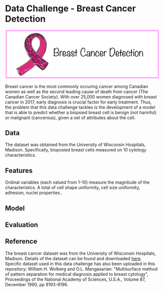 # Data Challenge - Breast Cancer Detection
<p align="center">
<img src="images/logo.png">
</p>

Breast cancer is the most commonly occuring cancer among Canadian women as well as the second leading cause of death from cancer (The Canadian Cancer Society). With over 25,000 women diagnosed with breast cancer in 2017, early diagnosis is crucial factor for early treatment. Thus, the problem that this data challenge tackles is the development of a model that is able to predict whether a biopsied breast cell is benign (not harmful) or malignant (cancerous), given a set of attributes about the cell. 

## Data
The dataset was obtained from the University of Wisconsin Hospitals, Madison. Specifically, bioposied breast cells measured on 10 cytology characteristics. 


## Features
Ordinal variables (each valued from 1-10) measure the magnitude of the characteristics. A total of  cell shape uniformity, cell size uniformity, adhesion, nuclei properties..


## Model

## Evaluation

## Reference
The breast cancer dataset was from the University of Wisconsin Hospitals, Madison. Details of the dataset can be found and downloaded [here](https://archive.ics.uci.edu/ml/datasets/Breast+Cancer+Wisconsin+(Original)). Specific dataset used in this data challenge has also been uploaded in this repository: William H. Wolberg and O.L. Mangasarian: "Multisurface method of pattern separation for medical diagnosis applied to breast cytology", Proceedings of the National Academy of Sciences, U.S.A., Volume 87, December 1990, pp 9193-9196. 
